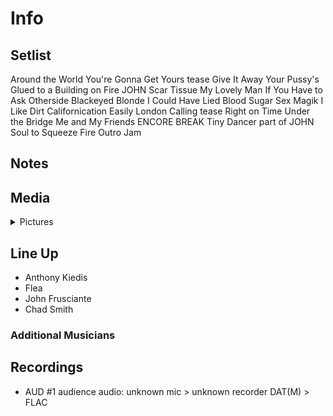 # Info

## Setlist

Around the World
You're Gonna Get Yours tease
Give It Away
Your Pussy's Glued to a Building on Fire JOHN
Scar Tissue
My Lovely Man
If You Have to Ask
Otherside
Blackeyed Blonde
I Could Have Lied
Blood Sugar Sex Magik
I Like Dirt
Californication
Easily
London Calling tease
Right on Time
Under the Bridge
Me and My Friends
ENCORE BREAK
Tiny Dancer part of JOHN
Soul to Squeeze
Fire
Outro Jam

## Notes

## Media 

<details>
  <summary>Pictures</summary>
  <!--<img alt="Setlist" title="Setlist" src="_.jpg" height="200" />
  <img alt="Clipping" title="Clipping" src="_.jpg" height="200" />
  <img alt="Flyer" title="Flyer" src="_.jpg" height="200" />-->
</details>

## Line Up

* Anthony Kiedis
* Flea
* John Frusciante
* Chad Smith

### Additional Musicians

## Recordings

* AUD #1 audience audio: unknown mic > unknown recorder DAT(M) > FLAC
